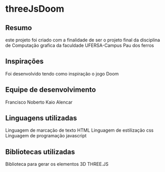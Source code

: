 # threeJsDoom

## Resumo
este projeto foi criado com a finalidade de ser o projeto final da disciplina de Computação grafica da faculdade UFERSA-Campus Pau dos ferros

## Inspirações
Foi desenvolvido tendo como inspiração o jogo Doom

## Equipe de desenvolvimento
Francisco Noberto
Kaio Alencar

## Linguagens utilizadas
Linguagem de marcação de texto HTML
Linguagem de estilização css
Linguagem de programação javascript

## Bibliotecas utilizadas
Biblioteca para gerar os elementos 3D THREE.JS


